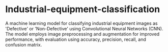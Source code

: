 # Industrial-equipment-classification
A machine learning model for classifying industrial equipment images as 'Defective' or 'Non-Defective' using Convolutional Neural Networks (CNN). The model employs image preprocessing and augmentation for improved performance, with evaluation using accuracy, precision, recall, and confusion matrix.
